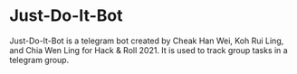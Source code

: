 # Just-Do-It-Bot

Just-Do-It-Bot is a telegram bot created by Cheak Han Wei, Koh Rui Ling, and Chia Wen Ling for Hack & Roll 2021. It is used to track group tasks in a telegram group.
